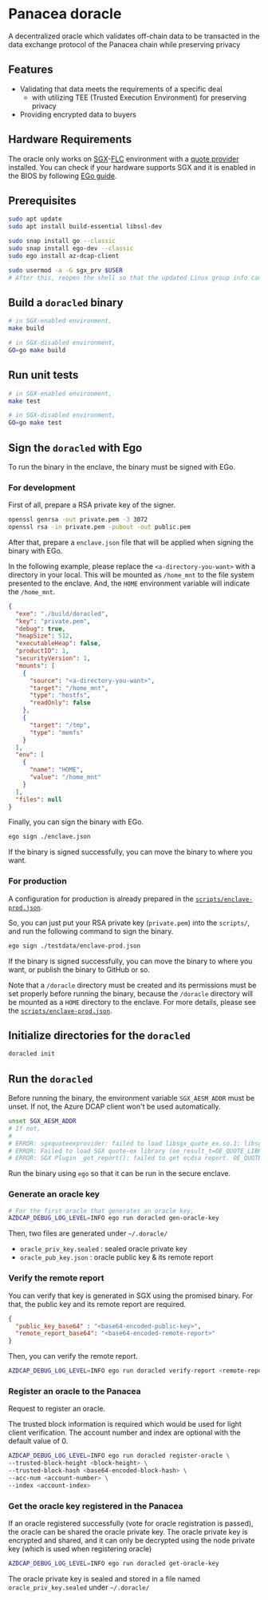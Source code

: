 # Panacea doracle

A decentralized oracle which validates off-chain data to be transacted in the data exchange protocol of the Panacea chain while preserving privacy

## Features

- Validating that data meets the requirements of a specific deal
    - with utilizing TEE (Trusted Execution Environment) for preserving privacy
- Providing encrypted data to buyers


## Hardware Requirements

The oracle only works on [SGX](https://www.intel.com/content/www/us/en/developer/tools/software-guard-extensions/overview.html)-[FLC](https://github.com/intel/linux-sgx/blob/master/psw/ae/ref_le/ref_le.md) environment with a [quote provider](https://docs.edgeless.systems/ego/#/reference/attest) installed.
You can check if your hardware supports SGX and it is enabled in the BIOS by following [EGo guide](https://docs.edgeless.systems/ego/#/getting-started/troubleshoot?id=hardware).


## Prerequisites

```bash
sudo apt update
sudo apt install build-essential libssl-dev

sudo snap install go --classic
sudo snap install ego-dev --classic
sudo ego install az-dcap-client

sudo usermod -a -G sgx_prv $USER
# After this, reopen the shell so that the updated Linux group info can be loaded.
```


## Build a `doracled` binary

```bash
# in SGX-enabled environment,
make build

# in SGX-disabled environment,
GO=go make build
```


## Run unit tests

```bash
# in SGX-enabled environment,
make test

# in SGX-disabled environment,
GO=go make test
```


## Sign the `doracled` with Ego

To run the binary in the enclave, the binary must be signed with EGo.

### For development

First of all, prepare a RSA private key of the signer.

```bash
openssl genrsa -out private.pem -3 3072
openssl rsa -in private.pem -pubout -out public.pem
```

After that, prepare a `enclave.json` file that will be applied when signing the binary with EGo.

In the following example, please replace the `<a-directory-you-want>` with a directory in your local.
This will be mounted as `/home_mnt` to the file system presented to the enclave.
And, the `HOME` environment variable will indicate the `/home_mnt`.

```json
{
  "exe": "./build/doracled",
  "key": "private.pem",
  "debug": true,
  "heapSize": 512,
  "executableHeap": false,
  "productID": 1,
  "securityVersion": 1,
  "mounts": [
    {
      "source": "<a-directory-you-want>",
      "target": "/home_mnt",
      "type": "hostfs",
      "readOnly": false
    },
    {
      "target": "/tmp",
      "type": "memfs"
    }
  ],
  "env": [
    {
      "name": "HOME",
      "value": "/home_mnt"
    }
  ],
  "files": null
}
```

Finally, you can sign the binary with EGo.

```bash
ego sign ./enclave.json
```

If the binary is signed successfully, you can move the binary to where you want.

### For production

A configuration for production is already prepared in the [`scripts/enclave-prod.json`](scripts/enclave-prod.json).

So, you can just put your RSA private key (`private.pem`) into the `scripts/`, and run the following command to sign the binary.

```bash
ego sign ./testdata/enclave-prod.json
```

If the binary is signed successfully, you can move the binary to where you want, or publish the binary to GitHub or so.

Note that a `/doracle` directory must be created and its permissions must be set properly before running the binary,
because the `/doracle` directory will be mounted as a `HOME` directory to the enclave.
For more details, please see the [`scripts/enclave-prod.json`](scripts/enclave-prod.json).


## Initialize directories for the `doracled`

```bash
doracled init
```

## Run the `doracled`

Before running the binary, the environment variable `SGX_AESM_ADDR` must be unset.
If not, the Azure DCAP client won't be used automatically.
```bash
unset SGX_AESM_ADDR
# If not,
#
# ERROR: sgxquoteexprovider: failed to load libsgx_quote_ex.so.1: libsgx_quote_ex.so.1: cannot open shared object file: No such file or directory [openenclave-src/host/sgx/linux/sgxquoteexloader.c:oe_sgx_load_quote_ex_library:118]
# ERROR: Failed to load SGX quote-ex library (oe_result_t=OE_QUOTE_LIBRARY_LOAD_ERROR) [openenclave-src/host/sgx/sgxquote.c:oe_sgx_qe_get_target_info:688]
# ERROR: SGX Plugin _get_report(): failed to get ecdsa report. OE_QUOTE_LIBRARY_LOAD_ERROR (oe_result_t=OE_QUOTE_LIBRARY_LOAD_ERROR) [openenclave-src/enclave/sgx/attester.c:_get_report:320]
```

Run the binary using `ego` so that it can be run in the secure enclave.

### Generate an oracle key

```bash
# For the first oracle that generates an oracle key,
AZDCAP_DEBUG_LOG_LEVEL=INFO ego run doracled gen-oracle-key
```

Then, two files are generated under `~/.doracle/`
- `oracle_priv_key.sealed` : sealed oracle private key
- `oracle_pub_key.json` : oracle public key & its remote report


### Verify the remote report

You can verify that key is generated in SGX using the promised binary.
For that, the public key and its remote report are required.

```json
{
  "public_key_base64" : "<base64-encoded-public-key>",
  "remote_report_base64": "<base64-encoded-remote-report>"
}
```

Then, you can verify the remote report.

```bash
AZDCAP_DEBUG_LOG_LEVEL=INFO ego run doracled verify-report <remote-report-path>
```

### Register an oracle to the Panacea

Request to register an oracle.

The trusted block information is required which would be used for light client verification.
The account number and index are optional with the default value of 0.

```bash
AZDCAP_DEBUG_LOG_LEVEL=INFO ego run doracled register-oracle \
--trusted-block-height <block-height> \
--trusted-block-hash <base64-encoded-block-hash> \
--acc-num <account-number> \
--index <account-index>
```

### Get the oracle key registered in the Panacea

If an oracle registered successfully (vote for oracle registration is passed), the oracle can be shared the oracle private key.
The oracle private key is encrypted and shared, and it can only be decrypted using the node private key (which is used when registering oracle) 

```bash
AZDCAP_DEBUG_LOG_LEVEL=INFO ego run doracled get-oracle-key
```

The oracle private key is sealed and stored in a file named `oracle_priv_key.sealed` under `~/.doracle/`
